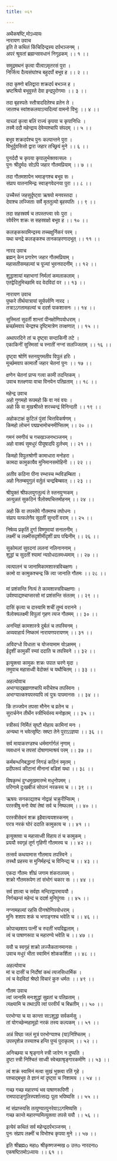 ```yaml
---
title: ०६१

---
```

अथैकषष्टि,मोऽध्यायः  
नारायण उवाच  
इति ते कथितं किंचिदिन्द्रस्य दर्पभञ्जनम् ।  
अपरं श्रूयतां ब्रह्मन्सावधानं निगूढकम् ।। १ ।।  
  
समुद्रमथनं कृत्वा पीत्वाऽमृतरसं पुरा ।  
निर्जित्य दैत्यसंघांश्च बहुदर्पो बभूव ह ।। २ ।।  
  
तदा कृष्णो बलिद्वारा शक्रदर्प बभञ्ज ह ।  
भ्रष्टश्रियो बभूवुस्ते देवा इन्द्रपुरोगमाः ।। ३ ।।  
  
तदा बृहस्पतेः स्तौत्राददितेश्च व्रतेन ते ।  
जातश्च स्वांशकलयाऽप्यदित्यां वामनो विभुः ।। ४ ।।  
  
याच्ञां कृत्वा बलिं राज्यं कृपया च कृपानिधिः ।  
तस्मै ददौ महेन्द्राय देवेम्यश्चापि संपदम् ।। ५ ।।  
  
बभूव शक्रदर्पश्च पुनः कल्पान्तने पुरा ।  
विभुर्दुवसिसो द्वारा जहार तच्छ्रियं मुने ।। ६ ।।  
  
पुनर्ददौ च कृपया कृपालुर्भक्तवत्सलः ।  
पुनः श्रीदुर्मदः सोऽपि जहार गौतमप्रियाम् ।। ७ ।।  
  
तदा गौतमशापेन भमाङ्गश्च बभूव सः ।  
संप्राप यातनामिन्द्रः स्वाङ्गवेदनया पुरा ।। ८ ।।  
  
उच्चैस्तं जहसुर्दृष्ट्वा ऋषयो मनवस्तदा ।  
देवाश्च लज्जिताः सर्वे मृततुल्यो बृहस्पतिः ।। ९ ।।  
  
तदा सहस्रवर्ष च तपस्तप्त्वा रवेः पुरा ।  
रवेर्वरेण शक्रः स सहस्राक्षो बभूव ह ।। १० ।।  
  
कलङ्करूपमिन्द्रस्य तच्चक्षुर्निकरं परम् ।  
यथा चनद्रे कलङ्कश्च तानकाहरणादभूत् ।। ११ ।।  
  
नारद उवाच  
ब्रह्मन् केन प्रगारेण जहार गौतमप्रियाम् ।  
महासतीसमहल्यां च पूज्यां भुवनपादनीम् ।। १२ ।।  
  
शुद्धाशायां महाभागां निर्मलां कमलाकलाम् ।  
एतद्वेदितुमिच्छामि वद वेदविदां वर ।। १३ ।।  
  
नारायण उवाच  
पुष्करे तीर्थयात्रायां सूर्यपर्वणि नारद ।  
तत्राऽऽगतामहल्यां च ददर्श पाकशासनः ।। १४ ।।  
  
सुस्मितां सुदर्ती शान्तां पीनक्षोणिपयोधराम् ।  
म्रर्च्छामवाप चेन्द्रश्च दृष्टिमात्रेण तत्त्क्षणात् ।। १५ ।।  
  
अथापरदिने तां च दृष्ट्वा सन्दाकिनी तटे ।  
एकाकिनीं सुस्मिसां च स्नातीं नग्नां सलज्जिताम् ।। १६ ।।  
  
दृष्ट्वा श्रोणिं स्तनयुगमतीव विपुलं हरिः ।  
मूर्च्छमवाप कामार्तो जहार चेतनां पुनः ।। १७ ।।  
  
क्षणेन चेतनां प्राप्य गत्वा कामी तदन्तिकम् ।  
उवाच श्लक्ष्णया वाचा विनयेन पतिव्रताम् ।। १८ ।।  
  
महेन्द्र उवाच  
अहो गुणमहो रूपमहो किं वा नवं वयः ।  
अहो किं वा मुखश्रीस्ते शरच्चन्द्रं विनिन्दती ।। १९ ।।  
  
अहोकटाक्षं कुटिलं पुंसां चित्तविकर्षणम् ।  
किमहो लोचनं पद्मप्रभामोचनमीप्सितम् ।। २० ।।  
  
गमनं रमणीयं च गचखञ्जनभञ्जनम् ।  
अहो वाक्यं सुमधुरं पीयूषादपि दुर्लभम् ।। २१ ।।  
  
किमहो विपुलश्रोणी कामाधारा मनोहरा ।  
कामदा कामुकायैव मुनिमानसमोहिनी ।। २२ ।।  
  
अतीव कठिना पीना रम्भास्च म्भविडम्बिता ।  
अहो नितम्बयुगुलं वर्तुलं चन्द्रबिम्बवत् ।। २३ ।।  
  
श्रीयुक्तं श्रीफलयुगतुल्यं ते स्तनयुग्मकम् ।  
अत्युन्नतं सुकठिनं त्रैलोक्यचित्तमोहनम् ।। २४ ।।  
  
अहो किं वा तपस्तेपे गौतमश्च तपोधनः ।  
संप्राप यत्फलेनैव सुदतीं सुन्दरीं वराम् ।। २५ ।।  
  
निषेव्य प्रकृतिं दुर्गा विष्णुमायां सनातनीम् ।  
लक्ष्मीं च लक्ष्मीसदृशीमीदृशीं प्राप पद्मिनीम् ।। २६ ।।  
  
सुकोमलां सुवदनां ललनां नलिनाननाम् ।  
शुद्धां च सुदतीं श्यामां न्यग्रोधदलमध्यमाम् ।। २७ ।।  
  
त्वत्पालनं च जानामिकामशास्त्रविचक्षणः ।  
कामो वा कामुकश्चन्द्र किं त्वा जानाति गौतमः ।। २८ ।।  
  
मां प्रशंसन्ति नित्यं ते कामशास्त्रविचक्षणाः ।  
उर्वश्याद्यश्चाप्सरसो मां प्रशंसन्ति संततम् ।। २९ ।।  
  
दासिं कृत्वा च दास्यामि शचीं तुम्यं वरानने ।  
त्रैलोक्यलक्ष्मी विपुलां गृहण त्यज गौतमम् ।। ३० ।।  
  
अनभिज्ञं कामशास्त्रे दुर्बलं च तपस्विनम् ।  
अव्यवाहार्य निष्कामं नारायणपरायणम् ।। ३१ ।।  
  
अविदग्धो विधाता च योजयामाम योऽक्षमम् ।  
ईदृशीं कामुकीं रम्यां ददाति च तपस्विने ।। ३२ ।।  
  
इत्युक्त्वा कामुकः शक्रः पपात चरणे मृदा ।  
तमुवाच महासध्वी वेदोक्तं च यथौचितम् ।। ३३ ।।  
  
अहल्योवाच  
अभाग्याद्ब्रह्मणश्चापि मरीचेश्च तपस्विनः ।  
अभाग्यात्कश्यपस्यापि त्वं पुत्रः पापमानसः ।। ३४ ।।  
  
किं तज्जपेन तपसा मौनेन च व्रतेन च ।  
सुरार्चनेन तीर्थेन स्त्रीभिर्यस्य मनोहृतम् ।। ३५ ।।  
  
स्त्रीरूपं निर्मितं सृष्टौ मोहाय कामिनां मनः ।  
अन्यथा न भवेत्सृष्टिः स्रष्टा तेने पुराऽऽज्ञया ।। ३६ ।।  
  
सर्व मायाकरण्डश्च धर्ममार्गार्गलं नृणाम् ।  
व्यवधानं च तपसां दोषाणामाश्रयं परम् ।। ३७ ।।  
  
कर्मबन्धनिबद्धानां निगडं कठिनं स्मृतम् ।  
प्रदीपरूपं कीटानां मीनानां बडिशं यथा ।। ३८ ।।  
  
विषकृम्भं दुग्धमुखमारम्भे मधुनोपमम् ।  
परिणामे दुःखबीजं सोपानं नरकस्य च ।। ३९ ।।  
  
ऋषयः सनकाद्याश्च नोद्वाहं चक्रुरीप्सित्म् ।  
परस्त्रीषु मनो येषां तेषां सर्व च निष्फलम् ।। ४० ।।  
  
परस्त्रीसेवनं शक्र इहैवात्ययशस्कनम् ।  
परत्र नरकं घोरं ददाति कामुकाय च ।। ४१ ।।  
  
इत्युक्तवा च महासाध्वी विहाय तं च कामुकम् ।  
प्रययौ स्वगृहं तूर्ण गृहिणी गौतमस्य च ।। ४२ ।।  
  
तत्सर्व कथयामास गौतमाय तपस्विने ।  
तस्थौ प्रहस्य स मुनिर्महन्द्रं च विनिन्द्य च ।। ४३ ।।  
  
एकदा गौतमः शीघ्रं जगाम शंकरालयम् ।  
शक्रो गौतमरूपेण तां संभोगं चकार सः ।। ४४ ।।  
  
सर्व ज्ञात्वा च सर्वज्ञः मन्दिरद्वारमाययौ ।  
निर्गच्छन्तं महेन्दं च ददर्श मुनिपुंगवः ।। ४५ ।।  
  
नग्नामहल्यां रहसि पीनश्रोणिपयोधराम् ।  
मुनिः शशाप शकं च भगाङ्गश्च भवेति च ।। ४६ ।।  
  
कोपाच्छशाप पत्नीं च रुदतीं भयविह्वलाम् ।  
त्वं च पाषाणरूपा च महारण्ये भवेति च ।। ४७ ।।  
  
ययौ च स्वगृहं शक्रो लज्जैकतानमानसः ।  
उवाच मधुरं भीता स्वामिनं शोककर्शिता ।। ४८ ।।  
  
अहल्योवाच  
मां च दासीं च निर्दोषां कथं त्यजसिधार्मिक ।  
त्वं च वेदविदां श्रेष्ठो विचारं कुरु धर्मतः ।। ४९ ।।  
  
गौतम उवाच  
त्वां जानामि मनःशुद्धां सुव्रतां च पतिव्रताम् ।  
त्यक्ष्यामि च तथाऽपि त्वां परवीर्यं च बिभ्रतीम् ।। ५० ।।  
  
परभोग्या च या कान्ता साऽशुद्धा सर्वकर्मसु ।  
तां योगच्छेन्महामूढो नरकं तस्य कल्पकम् ।। ५१ ।।  
  
अन्नं विष्ठा जलं मूत्रं परभोग्याश्च (या)निश्चितम् ।  
उपस्पृशेन्न तस्याश्च हन्ति पुप्यं पुराकृतम् ।। ५२ ।।  
  
अनिच्छया च श्रृङ्गाने स्त्री जारेण न दुष्यति ।  
दुष्टा स्त्री निश्चितं साध्वी स्वेच्छाश्रृङ्गारकर्मणि ।। ५३ ।।  
  
त्वं शक्रं स्वामिनं मत्वा सुखं भुक्त्वा रतिं गृहे ।  
पश्चाद्बभूव ते ज्ञानं मां दृष्ट्वा च निशामय ।। ५४ ।।  
  
गच्छ गच्छ महारण्यं भव पाषाणरूपिणी ।  
रामपादाङ्गुलिस्पर्शात्सद्यः पूता भपिष्यसि ।। ५५ ।।  
  
मां संप्राप्स्यसि तत्पुण्यात्पुनरेवाऽऽगमिष्यसि ।  
गच्छ कान्ते महारण्यमित्युक्त्वा तपसे ययौ ।। ५६ ।।  
  
इत्येवं कथितं सर्व महेन्द्रदर्पभञ्जनम् ।  
पुनः संप्राप लक्ष्मीं च विभोश्च कृपया मुने ।। ५७ ।।  
  
इति श्रीब्रह्मo महाo श्रीकृष्णजन्मख o उत्तo नारदनाo  
एकषष्टितमोऽध्यायः ।। ६१ ।।